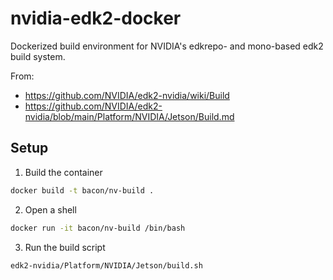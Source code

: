 # nvidia-edk2-docker
Dockerized build environment for NVIDIA's edkrepo- and mono-based edk2 build system.

From:
- https://github.com/NVIDIA/edk2-nvidia/wiki/Build
- https://github.com/NVIDIA/edk2-nvidia/blob/main/Platform/NVIDIA/Jetson/Build.md

## Setup
1. Build the container

```bash
docker build -t bacon/nv-build .
```

2. Open a shell

```bash
docker run -it bacon/nv-build /bin/bash
```

3. Run the build script

```bash
edk2-nvidia/Platform/NVIDIA/Jetson/build.sh
```
